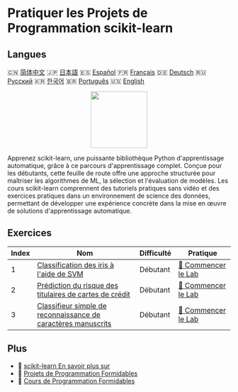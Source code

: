 # Pratiquer les Projets de Programmation scikit-learn

## Langues

🇨🇳 [简体中文](README_zh.md) 🇯🇵 [日本語](README_ja.md) 🇪🇸 [Español](README_es.md) 🇫🇷 [Français](README_fr.md) 🇩🇪 [Deutsch](README_de.md) 🇷🇺 [Русский](README_ru.md) 🇰🇷 [한국어](README_ko.md) 🇧🇷 [Português](README_pt.md) 🇺🇸 [English](README.md) 

<div align="center">
<img width="128px" src="https://file.labex.io/path/N7q3t9dfWfEY.png">
</div>

Apprenez scikit-learn, une puissante bibliothèque Python d'apprentissage automatique, grâce à ce parcours d'apprentissage complet. Conçue pour les débutants, cette feuille de route offre une approche structurée pour maîtriser les algorithmes de ML, la sélection et l'évaluation de modèles. Les cours scikit-learn comprennent des tutoriels pratiques sans vidéo et des exercices pratiques dans un environnement de science des données, permettant de développer une expérience concrète dans la mise en œuvre de solutions d'apprentissage automatique.

## Exercices

|   Index | Nom                                                                                                                                                      | Difficulté   | Pratique                                                                                                       |
|---------|----------------------------------------------------------------------------------------------------------------------------------------------------------|--------------|----------------------------------------------------------------------------------------------------------------|
|       1 | [Classification des iris à l'aide de SVM](https://labex.io/fr/courses/project-classifying-iris-using-svm)                                                | Débutant     | [🚀 Commencer le Lab](https://labex.io/fr/courses/project-classifying-iris-using-svm)                          |
|       2 | [Prédiction du risque des titulaires de cartes de crédit](https://labex.io/fr/courses/project-credit-card-holder-risk-prediction)                        | Débutant     | [🚀 Commencer le Lab](https://labex.io/fr/courses/project-credit-card-holder-risk-prediction)                  |
|       3 | [Classifieur simple de reconnaissance de caractères manuscrits](https://labex.io/fr/courses/project-simple-handwritten-character-recognition-classifier) | Débutant     | [🚀 Commencer le Lab](https://labex.io/fr/courses/project-simple-handwritten-character-recognition-classifier) |

## Plus

- 🔗 [scikit-learn En savoir plus sur](https://labex.io/fr/skilltrees/sklearn)
- 🔗 [Projets de Programmation Formidables](https://github.com/labex-labs/awesome-programming-projects)
- 🔗 [Cours de Programmation Formidables](https://github.com/labex-labs/awesome-programming-courses)

